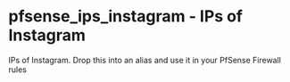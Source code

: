# pfsense_ips_instagram - IPs of Instagram
IPs of Instagram. Drop this into an alias and use it in your PfSense Firewall rules

